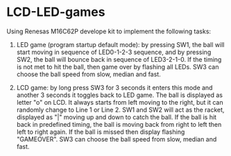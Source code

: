 # LCD-LED-games
Using Renesas M16C62P develope kit to implement the following tasks:
1. LED game (program startup default mode): by pressing SW1, the ball will start moving in sequence of LED0-1-2-3 sequence, and by pressing SW2, the ball will bounce back in sequence of LED3-2-1-0. If the timing is not met to hit the ball, then game over by flashing all LEDs. SW3 can choose the ball speed from slow, median and fast.

2. LCD game: by long press SW3 for 3 seconds it enters this mode and another 3 seconds it toggles back to LED game. The ball is displayed as letter "o" on LCD. It always starts from left moving to the right, but it can randomly change to Line 1 or Line 2. SW1 and SW2 will act as the racket, displayed as "|" moving up and down to catch the ball. If the ball is hit back in predefined timing, the ball is moving back from right to left then left to right again. If the ball is missed then display flashing "GAMEOVER". SW3 can choose the ball speed from slow, median and fast.
